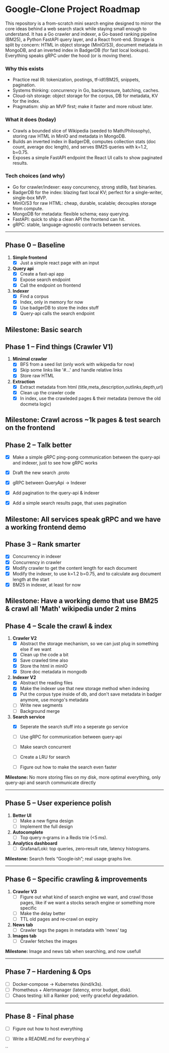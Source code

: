 # Google‑Clone Project Roadmap

This repository is a from-scratch mini search engine designed to mirror the core ideas behind a web search stack while staying small enough to understand. It has a Go crawler and indexer, a Go-based ranking pipeline (BM25), a Python FastAPI query layer, and a React front-end. Storage is split by concern: HTML in object storage (MinIO/S3), document metadata in MongoDB, and an inverted index in BadgerDB (for fast local lookups). Everything speaks gRPC under the hood (or is moving there).

### Why this exists
 - Practice real IR: tokenization, postings, tf-idf/BM25, snippets, pagination.
 - Systems thinking: concurrency in Go, backpressure, batching, caches.
 - Cloud-ish storage: object storage for the corpus, DB for metadata, KV for the index.
 - Pragmatism: ship an MVP first; make it faster and more robust later.

### What it does (today)
 - Crawls a bounded slice of Wikipedia (seeded to Math/Philosophy), storing raw HTML in MinIO and metadata in MongoDB.
 - Builds an inverted index in BadgerDB, computes collection stats (doc count, average doc length), and serves BM25 queries with k=1.2, b=0.75.
 - Exposes a simple FastAPI endpoint the React UI calls to show paginated results.

### Tech choices (and why)
 - Go for crawler/indexer: easy concurrency, strong stdlib, fast binaries.
 - BadgerDB for the index: blazing fast local KV; perfect for a single-writer, single-box MVP.
 - MinIO/S3 for raw HTML: cheap, durable, scalable; decouples storage from compute.
 - MongoDB for metadata: flexible schema; easy querying.
 - FastAPI: quick to ship a clean API the frontend can hit.
 - gRPC: stable, language-agnostic contracts between services.


---
## Phase 0 – **Baseline**
1. **Simple frontend**
   - [x] Just a simple react page with an input

2. **Query api**
   - [x] Create a fast-api app
   - [x] Expose search endpoint
   - [x] Call the endpoint on frontend

3. **Indexer**
   - [x] Find a corpus
   - [x] Index, only in memory for now
   - [x] Use badgerDB to store the index stuff
   - [x] Query-api calls the search endpoint

**Milestone:** Basic search
---


## Phase 1 – **Find things** (Crawler V1)

1. **Minimal crawler**
   - [x] BFS from a seed list (only work with wikipedia for now)
   - [x] Skip some links like '#...' and handle relative links 
   - [x] Store raw HTML 
2. **Extraction**
   - [x] Extract metadata from html (title,meta_description,outlinks,depth,url)
   - [x] Clean up the crawler code
   - [x] In index, use the crawleded pages & their metadata (remove the old docmeta logic)

**Milestone:** Crawl across ~1k pages & test search on the frontend
---

## Phase 2 – **Talk better** 

- [x] Make a simple gRPC ping-pong communication between the query-api and indexer, just to see how gRPC works
- [x] Draft the new search .proto 
- [x] gRPC between QueryApi -> Indexer
- [x] Add pagination to the query-api & indexer
- [x] Add a simple search results page, that uses pagination


**Milestone:** All services speak gRPC and we have a working frontend demo
---

## Phase 3 – **Rank smarter**
   - [x] Concurrency in indexer
   - [x] Concurrency in crawler
   - [x] Modify crawler to get the content length for each document
   - [x] Modify the indexer, to use k=1.2 b=0.75, and to calculate avg document length at the start
   - [x] BM25 in indexer, at least for now

**Milestone:** Have a working demo that use BM25 & crawl all 'Math' wikipedia under 2 mins
---

## Phase 4 – **Scale the crawl & index**

1. **Crawler V2**
   - [x] Abstract the storage mechanism, so we can just plug in something else if we want
   - [x] Clean up the code a bit
   - [x] Save crawled time also
   - [x] Store the html in minIO
   - [x] Store doc metadata in mongodb
2. **Indexer V2**
   - [x] Abstract the reading files
   - [x] Make the indexer use that new storage method when indexing
   - [x] Put the corpus type inside of db, and don't save metadata in badger anymore, use mongo's metadata
   - [ ] Write new segments
   - [ ] Background merge
3. **Search service**
   - [x] Seperate the search stuff into a seperate go service
   - [ ] Use gRPC for communication between query-api
   - [ ] Make search concurrent
   - [ ] Create a LRU for search
   - [ ] Figure out how to make the search even faster


**Milestone:** No more storing files on my disk, more optimal everything, only query-api and search communicate directly

---

## Phase 5 – **User experience polish**

1. **Better UI**
   - [ ] Make a new figma design 
   - [ ] Implement the full design
2. **Autocomplete**
   - [ ] Top query n‑grams in a Redis trie (<5 ms).
3. **Analytics dashboard**
   - [ ] Grafana/Loki: top queries, zero‑result rate, latency histograms.

**Milestone:** Search feels “Google‑ish”; real usage graphs live.

---

## Phase 6 – **Specific crawling & improvements**

1. **Crawler V3**
   - [ ] Figure out what kind of search engine we want, and crawl those pages, like if we want a stocks serach engine or something more specific
   - [ ] Make the delay better
   - [ ] TTL old pages and re‑crawl on expiry

2. **News tab**
   - [ ] Crawler tags the pages in metadata with 'news' tag

3. **Images tab**
   - [ ] Crawler fetches the images

**Milestone:** Image and news tab when searching, and now usefull

---

## Phase 7 – **Hardening & Ops**

- [ ] Docker‑compose → Kubernetes (kind/k3s).
- [ ] Prometheus + Alertmanager (latency, error budget, disk).
- [ ] Chaos testing: kill a Ranker pod; verify graceful degradation.

---

## Phase 8 - **Final phase**

- [ ] Figure out how to host everything
- [ ] Write a README.md for everything
a`


``